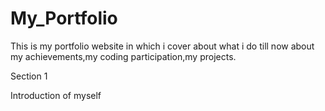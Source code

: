 # My_Portfolio
This is my portfolio website in which i cover about what i do till now about my achievements,my coding participation,my projects.

Section 1

Introduction of myself
